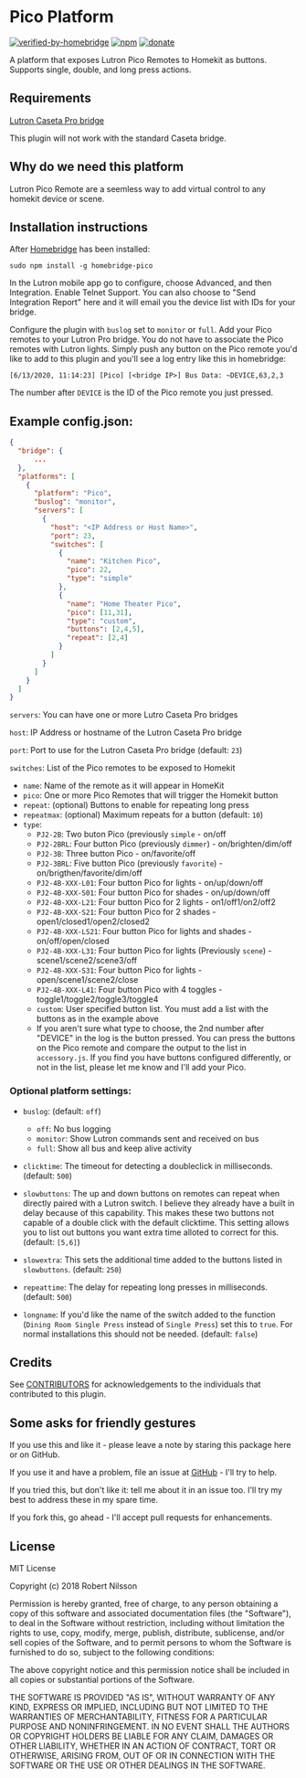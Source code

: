 # Pico Platform
[![verified-by-homebridge](https://badgen.net/badge/homebridge/verified/purple)](https://github.com/homebridge/homebridge/wiki/Verified-Plugins)
[![npm](https://badgen.net/npm/dt/homebridge-pico?color=purple)](https://www.npmjs.com/package/homebridge-pico)
[![donate](https://img.shields.io/badge/donate-paypal-green)](https://paypal.me/nilssonstudios)

A platform that exposes Lutron Pico Remotes to Homekit as buttons.  Supports single, double, and long press actions.

## Requirements

[Lutron Caseta Pro bridge](https://www.casetawireless.com/proproducts)

This plugin will not work with the standard Caseta bridge.

## Why do we need this platform

Lutron Pico Remote are a seemless way to add virtual control to any homekit device or scene.

## Installation instructions

After [Homebridge](https://github.com/nfarina/homebridge) has been installed:

 `sudo npm install -g homebridge-pico`

In the Lutron mobile app go to configure, choose Advanced, and then Integration.  Enable Telnet Support.  You can also choose to "Send Integration Report" here and it will email you the device list with IDs for your bridge.

Configure the plugin with `buslog` set to `monitor` or `full`.  Add your Pico remotes to your Lutron Pro bridge.  You do not have to associate the Pico remotes with Lutron lights.  Simply push any button on the Pico remote you'd like to add to this plugin and you'll see a log entry like this in homebridge:

`[6/13/2020, 11:14:23] [Pico] [<bridge IP>] Bus Data: ~DEVICE,63,2,3`

The number after `DEVICE` is the ID of the Pico remote you just pressed.


## Example config.json:

```json
{
  "bridge": {
      ...
  },
  "platforms": [
    {
      "platform": "Pico",
      "buslog": "monitor",
      "servers": [
        {
          "host": "<IP Address or Host Name>",
          "port": 23,
          "switches": [
            {
              "name": "Kitchen Pico",
              "pico": 22,
              "type": "simple"
            },
            {
              "name": "Home Theater Pico",
              "pico": [11,31],
              "type": "custom",
              "buttons": [2,4,5],
              "repeat": [2,4]
            }
          ]
        }
      ]
    }
  ]
}
```

`servers`: You can have one or more Lutro Caseta Pro bridges

`host`: IP Address or hostname of the Lutron Caseta Pro bridge

`port`: Port to use for the Lutron Caseta Pro bridge (default: `23`)

`switches`: List of the Pico remotes to be exposed to Homekit

* `name`: Name of the remote as it will appear in HomeKit
* `pico`: One or more Pico Remotes that will trigger the Homekit button
* `repeat`: (optional) Buttons to enable for repeating long press
* `repeatmax`: (optional) Maximum repeats for a button (default: `10`)
* `type`:
  * `PJ2-2B`: Two buton Pico (previously `simple` - on/off
  * `PJ2-2BRL`: Four button Pico (previously `dimmer`) - on/brighten/dim/off
  * `PJ2-3B`: Three button Pico - on/favorite/off
  * `PJ2-3BRL`: Five button Pico (previously `favorite`) - on/brigthen/favorite/dim/off
  * `PJ2-4B-XXX-L01`: Four button Pico for lights - on/up/down/off
  * `PJ2-4B-XXX-S01`: Four button Pico for shades - on/up/down/off
  * `PJ2-4B-XXX-L21`: Four button Pico for 2 lights - on1/off1/on2/off2 
  * `PJ2-4B-XXX-S21`: Four button Pico for 2 shades - open1/closed1/open2/closed2
  * `PJ2-4B-XXX-LS21`: Four button Pico for lights and shades - on/off/open/closed
  * `PJ2-4B-XXX-L31`: Four button Pico for lights (Previously `scene`) - scene1/scene2/scene3/off
  * `PJ2-4B-XXX-S31`: Four button Pico for lights - open/scene1/scene2/close
  * `PJ2-4B-XXX-L41`: Four button Pico with 4 toggles - toggle1/toggle2/toggle3/toggle4
  * `custom`: User specified button list.  You must add a list with the buttons as in the example above
  * If you aren't sure what type to choose, the 2nd number after "DEVICE" in the log is the button pressed.  You can press the buttons on the Pico remote and compare the output to the list in `accessory.js`.  If you find you have buttons configured differently, or not in the list, please let me know and I'll add your Pico.


### Optional platform settings:

* `buslog`: (default: `off`)

  * `off`: No bus logging
  * `monitor`: Show Lutron commands sent and received on bus
  * `full`: Show all bus and keep alive activity

* `clicktime`:  The timeout for detecting a doubleclick in milliseconds.  (default: `500`)

* `slowbuttons`:  The up and down buttons on remotes can repeat when directly paired with a Lutron switch.  I believe they already have a built in delay because of this capability.  This makes these two buttons not capable of a double click with the default clicktime.  This setting allows you to list out buttons you want extra time alloted to correct for this.  (default: `[5,6]`)

* `slowextra`:  This sets the additional time added to the buttons listed in `slowbuttons`.  (default: `250`)

* `repeattime`:  The delay for repeating long presses in milliseconds.  (default: `500`)

* `longname`:  If you'd like the name of the switch added to the function (`Dining Room Single Press` instead of `Single Press`) set this to `true`. For normal installations this should not be needed. (default: `false`)

## Credits

See [CONTRIBUTORS](CONTRIBUTORS.md) for acknowledgements to the individuals that contributed to this plugin.

## Some asks for friendly gestures

If you use this and like it - please leave a note by staring this package here or on GitHub.

If you use it and have a problem, file an issue at [GitHub](https://github.com/rnilsson/homebridge-pico/issues) - I'll try to help.

If you tried this, but don't like it: tell me about it in an issue too. I'll try my best
to address these in my spare time.

If you fork this, go ahead - I'll accept pull requests for enhancements.

## License

MIT License

Copyright (c) 2018 Robert Nilsson

Permission is hereby granted, free of charge, to any person obtaining a copy
of this software and associated documentation files (the "Software"), to deal
in the Software without restriction, including without limitation the rights
to use, copy, modify, merge, publish, distribute, sublicense, and/or sell
copies of the Software, and to permit persons to whom the Software is
furnished to do so, subject to the following conditions:

The above copyright notice and this permission notice shall be included in all
copies or substantial portions of the Software.

THE SOFTWARE IS PROVIDED "AS IS", WITHOUT WARRANTY OF ANY KIND, EXPRESS OR
IMPLIED, INCLUDING BUT NOT LIMITED TO THE WARRANTIES OF MERCHANTABILITY,
FITNESS FOR A PARTICULAR PURPOSE AND NONINFRINGEMENT. IN NO EVENT SHALL THE
AUTHORS OR COPYRIGHT HOLDERS BE LIABLE FOR ANY CLAIM, DAMAGES OR OTHER
LIABILITY, WHETHER IN AN ACTION OF CONTRACT, TORT OR OTHERWISE, ARISING FROM,
OUT OF OR IN CONNECTION WITH THE SOFTWARE OR THE USE OR OTHER DEALINGS IN THE
SOFTWARE.

